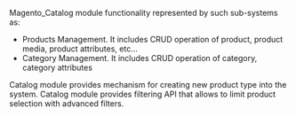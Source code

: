 Magento_Catalog module functionality represented by such sub-systems as:
 - Products Management. It includes CRUD operation of product, product media, product attributes, etc...
 - Category Management. It includes CRUD operation of category, category attributes

Catalog module provides mechanism for creating new product type into the system.
Catalog module provides filtering API that allows to limit product selection with advanced filters.

